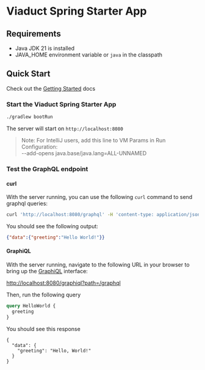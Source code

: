 # Viaduct Spring Starter App

## Requirements

- Java JDK 21 is installed
- JAVA_HOME environment variable or `java` in the classpath

## Quick Start

Check out the [Getting Started](https://airbnb.io/viaduct/docs/getting_started/) docs

### Start the Viaduct Spring Starter App

```bash
./gradlew bootRun
```
The server will start on `http://localhost:8080`

> Note: For IntelliJ users, add this line to VM Params in Run Configuration: <br/>
--add-opens java.base/java.lang=ALL-UNNAMED


### Test the GraphQL endpoint

#### curl

With the server running, you can use the following `curl` command to send graphql queries:

```bash
curl 'http://localhost:8080/graphql' -H 'content-type: application/json' --data-raw '{"query":"{ greeting }"}'
```

You should see the following output:
```json
{"data":{"greeting":"Hello World!"}}
```

#### GraphiQL

With the server running, navigate to the following URL in your browser to bring up the [GraphiQL](https://github.com/graphql/graphiql) interface:

[http://localhost:8080/graphiql?path=/graphql](http://localhost:8080/graphiql?path=/graphql)

Then, run the following query

```graphql
query HelloWorld {
  greeting
}
```

You should see this response

```
{
  "data": {
    "greeting": "Hello, World!"
  }
}
```
